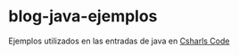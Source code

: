 blog-java-ejemplos
==================

Ejemplos utilizados en las entradas de java en <a href="http://charlescode.wordpress.com">Csharls Code</a>

